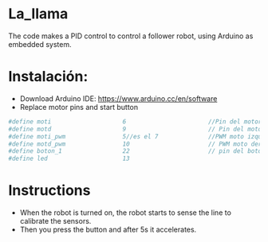 # La_llama
The code makes a PID control to control a follower robot, using Arduino as embedded system.
# Instalación:
* Download Arduino IDE: https://www.arduino.cc/en/software
* Replace motor pins and start button
``` ruby
#define moti                    6                       //Pin del motor izquierdo.
#define motd                    9                       // Pin del motor derecho.
#define moti_pwm                5//es el 7              //PWM moto izquierdo.
#define motd_pwm                10                      // PWM moto derecho.
#define boton_1                 22                      // pin del boton.
#define led                     13
```
# Instructions
* When the robot is turned on, the robot starts to sense the line to calibrate the sensors.
* Then you press the button and after 5s it accelerates.
